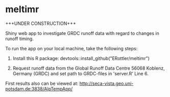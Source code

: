 # meltimr

+++UNDER CONSTRUCTION+++

Shiny web app to investigate GRDC runoff data with regard to changes in runoff timing.

To run the app on your local machine, take the following steps:

1) Install this R package: devtools::install_github("ERottler/meltimr")

2) Request runoff data from the Global Runoff Data Centre 56068 Koblenz, Germany (GRDC) and set path to GRDC-files in 'server.R' Line 6.

First results also can be viewed at: http://seca-vista.geo.uni-potsdam.de:3838/AlpTempApp/
